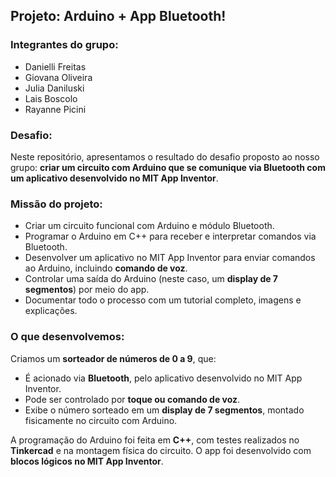 ## Projeto: Arduino + App Bluetooth!

### Integrantes do grupo:

* Danielli Freitas
* Giovana Oliveira
* Julia Daniluski
* Lais Boscolo
* Rayanne Picini

### Desafio:

Neste repositório, apresentamos o resultado do desafio proposto ao nosso grupo: **criar um circuito com Arduino que se comunique via Bluetooth com um aplicativo desenvolvido no MIT App Inventor**.

### Missão do projeto:

* Criar um circuito funcional com Arduino e módulo Bluetooth.
* Programar o Arduino em C++ para receber e interpretar comandos via Bluetooth.
* Desenvolver um aplicativo no MIT App Inventor para enviar comandos ao Arduino, incluindo **comando de voz**.
* Controlar uma saída do Arduino (neste caso, um **display de 7 segmentos**) por meio do app.
* Documentar todo o processo com um tutorial completo, imagens e explicações.

### O que desenvolvemos:

Criamos um **sorteador de números de 0 a 9**, que:

* É acionado via **Bluetooth**, pelo aplicativo desenvolvido no MIT App Inventor.
* Pode ser controlado por **toque ou comando de voz**.
* Exibe o número sorteado em um **display de 7 segmentos**, montado fisicamente no circuito com Arduino.

A programação do Arduino foi feita em **C++**, com testes realizados no **Tinkercad** e na montagem física do circuito. O app foi desenvolvido com **blocos lógicos no MIT App Inventor**.
